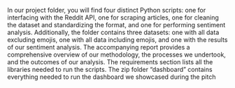 In our project folder, you will find four distinct Python scripts: one for interfacing with the Reddit API, one for scraping articles, one for cleaning the dataset and standardizing the format, and one for performing sentiment analysis.
  Additionally, the folder contains three datasets: one with all data excluding emojis, one with all data including emojis, and one with the results of our sentiment analysis.
  The accompanying report provides a comprehensive overview of our methodology, the processes we undertook, and the outcomes of our analysis.
  The requirements section lists all the libraries needed to run the scripts.
The zip folder “dashboard” contains everything needed to run the dashboard we showcased during the pitch
